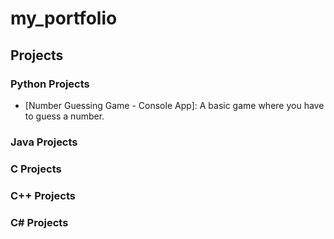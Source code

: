 # my_portfolio

## Projects

### Python Projects
- [Number Guessing Game - Console App]: A basic game where you have to guess a number.

### Java Projects

### C Projects

### C++ Projects

### C# Projects
